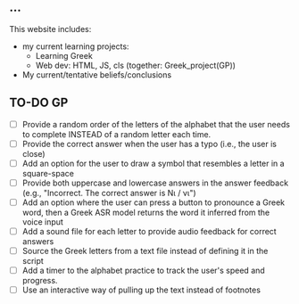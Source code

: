 ## ...

This website includes:

-  my current learning projects:
    - Learning Greek
    - Web dev: HTML, JS, cls (together: Greek_project(GP))
- My current/tentative beliefs/conclusions



## TO-DO GP

- [ ] Provide a random order of the letters of the alphabet that the user needs to complete INSTEAD of a random letter each time.
- [ ] Provide the correct answer when the user has a typo (i.e., the user is close)
- [ ] Add an option for the user to draw a symbol that resembles a letter in a square-space
- [ ] Provide both uppercase and lowercase answers in the answer feedback (e.g., "Incorrect. The correct answer is Νι / νι")
- [ ] Add an option where the user can press a button to pronounce a Greek word, then a Greek ASR model returns the word it inferred from the voice input
- [ ] Add a sound file for each letter to provide audio feedback for correct answers
- [ ] Source the Greek letters from a text file instead of defining it in the script
- [ ] Add a timer to the alphabet practice to track the user's speed and progress.
- [ ] Use an interactive way of pulling up the text instead of footnotes